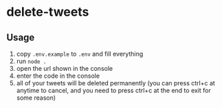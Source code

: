 # delete-tweets

## Usage
1. copy `.env.example` to `.env` and fill everything
2. run `node .`
3. open the url shown in the console
4. enter the code in the console
5. all of your tweets will be deleted permanently (you can press ctrl+c at anytime to cancel, and you need to press ctrl+c at the end to exit for some reason)
